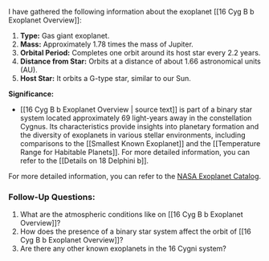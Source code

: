 I have gathered the following information about the exoplanet [[16 Cyg B b Exoplanet Overview]]:

1. **Type:** Gas giant exoplanet.
2. **Mass:** Approximately 1.78 times the mass of Jupiter.
3. **Orbital Period:** Completes one orbit around its host star every 2.2 years.
4. **Distance from Star:** Orbits at a distance of about 1.66 astronomical units (AU).
5. **Host Star:** It orbits a G-type star, similar to our Sun.

**Significance:**
- [[16 Cyg B b Exoplanet Overview | source text]] is part of a binary star system located approximately 69 light-years away in the constellation Cygnus. Its characteristics provide insights into planetary formation and the diversity of exoplanets in various stellar environments, including comparisons to the [[Smallest Known Exoplanet]] and the [[Temperature Range for Habitable Planets]]. For more detailed information, you can refer to the [[Details on 18 Delphini b]].

For more detailed information, you can refer to the [NASA Exoplanet Catalog](https://science.nasa.gov/exoplanet-catalog/16-cygni-b-b/).

### Follow-Up Questions:
1. What are the atmospheric conditions like on [[16 Cyg B b Exoplanet Overview]]?
2. How does the presence of a binary star system affect the orbit of [[16 Cyg B b Exoplanet Overview]]?
3. Are there any other known exoplanets in the 16 Cygni system?
